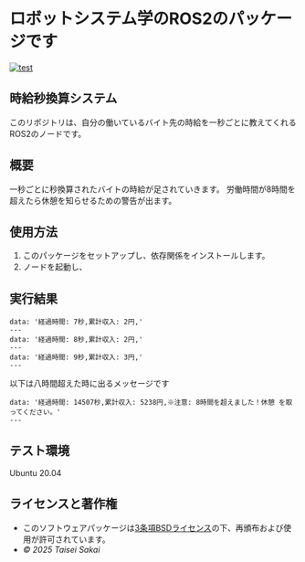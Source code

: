 # ロボットシステム学のROS2のパッケージです
[![test](https://github.com/sakaitai/ros2mypkg/actions/workflows/test.yml/badge.svg)](https://github.com/sakaitai/ros2mypkg/actions/workflows/test.yml)

## 時給秒換算システム
このリポジトリは、自分の働いているバイト先の時給を一秒ごとに教えてくれるROS2のノードです。

## 概要
一秒ごとに秒換算されたバイトの時給が足されていきます。
労働時間が8時間を超えたら休憩を知らせるための警告が出ます。


## 使用方法
1. このパッケージをセットアップし、依存関係をインストールします。
2. ノードを起動し、

## 実行結果

```
data: '経過時間: 7秒,累計収入: 2円,'
---
data: '経過時間: 8秒,累計収入: 2円,'
---
data: '経過時間: 9秒,累計収入: 3円,'
---
```

以下は八時間超えた時に出るメッセージです
  
```
data: '経過時間: 14507秒,累計収入: 5238円,※注意: 8時間を超えました！休憩 を取ってください。'
---
```

## テスト環境
Ubuntu 20.04

## ライセンスと著作権
- このソフトウェアパッケージは[3条項BSDライセンス](https://github.com/sakaitai/ros2mypkg/blob/main/LICENSE)の下、再頒布および使用が許可されています。
-  *© 2025 Taisei Sakai*
